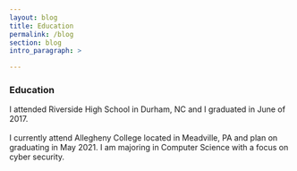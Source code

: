 ```yaml
---
layout: blog
title: Education
permalink: /blog
section: blog
intro_paragraph: >

---
```


### Education

I attended Riverside High School in Durham, NC  and I graduated in June of 2017.<br><br>
I currently attend Allegheny College located in Meadville, PA and plan on graduating in May 2021. I am majoring in Computer Science with a focus on cyber security.<br><br>
